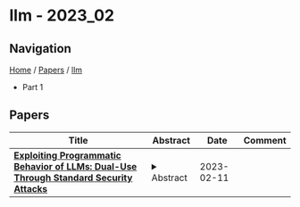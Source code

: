 # llm - 2023_02

## Navigation

[Home](https://lixin97.github.io/arXivRadar) / [Papers](https://lixin97.github.io/arXivRadar/papers) / [llm](https://lixin97.github.io/arXivRadar/papers/llm)

- Part 1

## Papers

| **Title** | **Abstract** | **Date** | **Comment** |
| --- | --- | --- | --- |
| **[Exploiting Programmatic Behavior of LLMs: Dual-Use Through Standard Security Attacks](http://arxiv.org/abs/2302.05733v1)** | <details><summary>Abstract</summary>Recent advances in instruction-following large language models (LLMs) have led to dramatic improvements in a range of NLP tasks. Unfortunately, we find that the same improved capabilities amplify the dual-use risks for malicious purposes of these models. Dual-use is difficult to prevent as instruction-following capabilities now enable standard attacks from computer security. The capabilities of these instruction-following LLMs provide strong economic incentives for dual-use by malicious actors. In particular, we show that instruction-following LLMs can produce targeted malicious content, including hate speech and scams, bypassing in-the-wild defenses implemented by LLM API vendors. Our analysis shows that this content can be generated economically and at cost likely lower than with human effort alone. Together, our findings suggest that LLMs will increasingly attract more sophisticated adversaries and attacks, and addressing these attacks may require new approaches to mitigations.</details> | 2023-02-11 |  |
